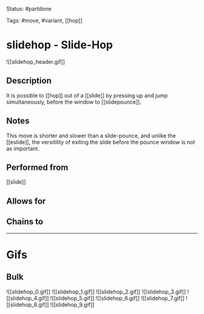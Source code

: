 Status: #partdone 

Tags: #move, #variant, [[hop]]

# slidehop - Slide-Hop
![[slidehop_header.gif]]
## Description
It is possible to [[hop]] out of a [[slide]] by pressing up and jump simultaneously, before the window to [[slidepounce]].

## Notes
This move is shorter and slower than a slide-pounce, and unlike the [[eslide]], the versitility of exiting the slide before the pounce window is not as important.

## Performed from
[[slide]]

## Allows for


## Chains to


___
# Gifs
## Bulk
![[slidehop_0.gif]]
![[slidehop_1.gif]]
![[slidehop_2.gif]]
![[slidehop_3.gif]]
![[slidehop_4.gif]]
![[slidehop_5.gif]]
![[slidehop_6.gif]]
![[slidehop_7.gif]]
![[slidehop_8.gif]]
![[slidehop_9.gif]]